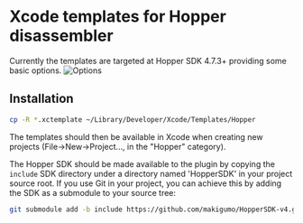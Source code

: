 # Xcode templates for Hopper disassembler

Currently the templates are targeted at Hopper SDK 4.7.3+ providing some basic options.
![Options](/img/options.gif)


## Installation

```sh
cp -R *.xctemplate ~/Library/Developer/Xcode/Templates/Hopper
```

The templates should then be available in Xcode when creating new projects (File->New->Project…, in the "Hopper" category).

The Hopper SDK should be made available to the plugin by copying the `include` SDK directory under a directory named 'HopperSDK' in your project source root.  If you use Git in your project, you can achieve this by adding the SDK as a submodule to your source tree:

```sh
git submodule add -b include https://github.com/makigumo/HopperSDK-v4.git HopperSDK
```
